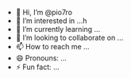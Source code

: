- 👋 Hi, I’m @pio7ro
- 👀 I’m interested in ...h
- 🌱 I’m currently learning ...
- 💞️ I’m looking to collaborate on ...
- 📫 How to reach me ...
- 😄 Pronouns: ...
- ⚡ Fun fact: ...

<!---
pio7ro/pio7ro is a ✨ special ✨ repository because its `README.md` (this file) appears on your GitHub profile.
You can click the Preview link to take a look at your changes.
--->

